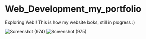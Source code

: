 # Web_Development_my_portfolio
Exploring Web!!
This is how my website looks, still in progress :)

![Screenshot (974)](https://user-images.githubusercontent.com/68474231/107883510-74d45180-6f15-11eb-992e-ec7b69694f99.png)
![Screenshot (975)](https://user-images.githubusercontent.com/68474231/107883513-7a319c00-6f15-11eb-9a1d-722ea59ecc5d.png)



